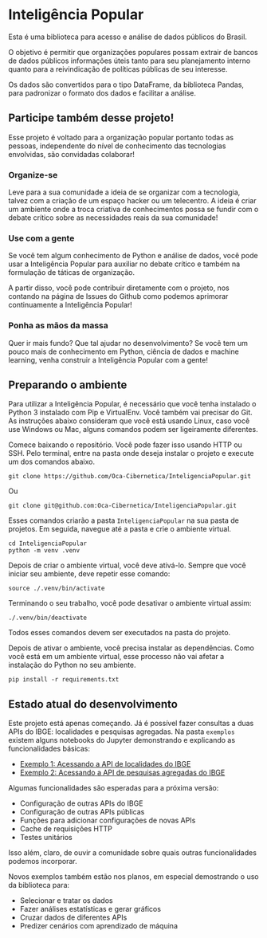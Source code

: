 # Inteligência Popular

Esta é uma biblioteca para acesso e análise de dados públicos do Brasil.

O objetivo é permitir que organizações populares possam extrair de bancos de dados públicos informações úteis tanto para seu planejamento interno quanto para a reivindicação de políticas públicas de seu interesse.

Os dados são convertidos para o tipo DataFrame, da biblioteca Pandas, para padronizar o formato dos dados e facilitar a análise.

## Participe também desse projeto!

Esse projeto é voltado para a organização popular portanto todas as pessoas, independente do nível de conhecimento das tecnologias envolvidas, são convidadas colaborar!

### Organize-se

Leve para a sua comunidade a ideia de se organizar com a tecnologia, talvez com a criação de um espaço hacker ou um telecentro. A ideia é criar um ambiente onde a troca criativa de conhecimentos possa se fundir com o debate crítico sobre as necessidades reais da sua comunidade!

### Use com a gente

Se você tem algum conhecimento de Python e análise de dados, você pode usar a Inteligência Popular para auxiliar no debate crítico e também na formulação de táticas de organização.

A partir disso, você pode contribuir diretamente com o projeto, nos contando na página de Issues do Github como podemos aprimorar continuamente a Inteligência Popular!

### Ponha as mãos da massa

Quer ir mais fundo? Que tal ajudar no desenvolvimento? Se você tem um pouco mais de conhecimento em Python, ciência de dados e machine learning, venha construir a Inteligência Popular com a gente!

## Preparando o ambiente

Para utilizar a Inteligência Popular, é necessário que você tenha instalado o Python 3 instalado com Pip e VirtualEnv. Você também vai precisar do Git. As instruções abaixo consideram que você está usando Linux, caso você use Windows ou Mac, alguns comandos podem ser ligeiramente diferentes.

Comece baixando o repositório. Você pode fazer isso usando HTTP ou SSH. Pelo terminal, entre na pasta onde deseja instalar o projeto e execute um dos comandos abaixo.

```
git clone https://github.com/Oca-Cibernetica/InteligenciaPopular.git
```

Ou

```
git clone git@github.com:Oca-Cibernetica/InteligenciaPopular.git
```

Esses comandos criarão a pasta `InteligenciaPopular` na sua pasta de projetos. Em seguida, navegue até a pasta e crie o ambiente virtual.

```
cd InteligenciaPopular
python -m venv .venv
```

Depois de criar o ambiente virtual, você deve ativá-lo. Sempre que você iniciar seu ambiente, deve repetir esse comando:

```
source ./.venv/bin/activate
```

Terminando o seu trabalho, você pode desativar o ambiente virtual assim:

```
./.venv/bin/deactivate
```

Todos esses comandos devem ser executados na pasta do projeto.

Depois de ativar o ambiente, você precisa instalar as dependências. Como você está em um ambiente virtual, esse processo não vai afetar a instalação do Python no seu ambiente.

```
pip install -r requirements.txt
```



## Estado atual do desenvolvimento

Este projeto está apenas começando. Já é possível fazer consultas a duas APIs do IBGE: localidades e pesquisas agregadas. Na pasta `exemplos` existem alguns notebooks do Jupyter demonstrando e explicando as funcionalidades básicas:

* [Exemplo 1: Acessando a API de localidades do IBGE](exemplos/exemplo1_localidades.ipynb)
* [Exemplo 2: Acessando a API de pesquisas agregadas do IBGE](exemplos/exemplo2_agregados.ipynb)

Algumas funcionalidades são esperadas para a próxima versão:

* Configuração de outras APIs do IBGE
* Configuração de outras APIs públicas
* Funções para adicionar configurações de novas APIs
* Cache de requisições HTTP
* Testes unitários

Isso além, claro, de ouvir a comunidade sobre quais outras funcionalidades podemos incorporar.

Novos exemplos também estão nos planos, em especial demostrando o uso da biblioteca para:

* Selecionar e tratar os dados
* Fazer análises estatísticas e gerar gráficos
* Cruzar dados de diferentes APIs
* Predizer cenários com aprendizado de máquina
